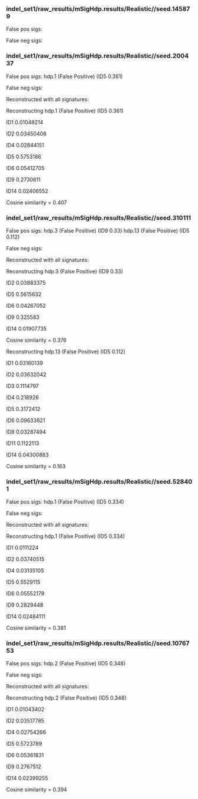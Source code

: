 
### indel_set1/raw_results/mSigHdp.results/Realistic//seed.145879

False pos sigs:


False neg sigs: 


### indel_set1/raw_results/mSigHdp.results/Realistic//seed.200437

False pos sigs:
hdp.1 (False Positive) (ID5 0.361)

False neg sigs: 


Reconstructed with all signatures:


Reconstructing hdp.1 (False Positive) (ID5 0.361)

ID1 0.01048214

ID2 0.03450408

ID4 0.02844151

ID5 0.5753186

ID6 0.05412705

ID9 0.2730611

ID14 0.02406552

Cosine similarity = 0.407




### indel_set1/raw_results/mSigHdp.results/Realistic//seed.310111

False pos sigs:
hdp.3 (False Positive) (ID9 0.33)
hdp.13 (False Positive) (ID5 0.112)

False neg sigs: 


Reconstructed with all signatures:


Reconstructing hdp.3 (False Positive) (ID9 0.33)

ID2 0.03883375

ID5 0.5615632

ID6 0.04267052

ID9 0.325583

ID14 0.01907735

Cosine similarity = 0.376




Reconstructing hdp.13 (False Positive) (ID5 0.112)

ID1 0.03160139

ID2 0.03632042

ID3 0.1114797

ID4 0.218926

ID5 0.3172412

ID6 0.09633621

ID8 0.03287494

ID11 0.1122113

ID14 0.04300883

Cosine similarity = 0.163




### indel_set1/raw_results/mSigHdp.results/Realistic//seed.528401

False pos sigs:
hdp.1 (False Positive) (ID5 0.334)

False neg sigs: 


Reconstructed with all signatures:


Reconstructing hdp.1 (False Positive) (ID5 0.334)

ID1 0.0111224

ID2 0.03740515

ID4 0.03135105

ID5 0.5529115

ID6 0.05552179

ID9 0.2829448

ID14 0.02484111

Cosine similarity = 0.381




### indel_set1/raw_results/mSigHdp.results/Realistic//seed.1076753

False pos sigs:
hdp.2 (False Positive) (ID5 0.348)

False neg sigs: 


Reconstructed with all signatures:


Reconstructing hdp.2 (False Positive) (ID5 0.348)

ID1 0.01043402

ID2 0.03517785

ID4 0.02754266

ID5 0.5723789

ID6 0.05361831

ID9 0.2767512

ID14 0.02399255

Cosine similarity = 0.394



